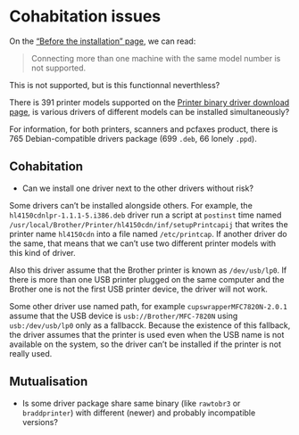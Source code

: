 Cohabitation issues
===================

On the [“Before the installation” page](http://welcome.solutions.brother.com/bsc/public_s/id/linux/en/before.html#evlenv), we can read:

> Connecting more than one machine with the same model number is not supported.

This is not supported, but is this functionnal neverthless?

There is 391 printer models supported on the [Printer binary driver download page](http://welcome.solutions.brother.com/bsc/public_s/id/linux/en/download_prn.html), is various drivers of different models can be installed simultaneously?

For information, for both printers, scanners and pcfaxes product, there is 765 Debian-compatible drivers package (699 `.deb`, 66 lonely `.ppd`).

Cohabitation
------------

* Can we install one driver next to the other drivers without risk?

Some drivers can’t be installed alongside others. For example, the `hl4150cdnlpr-1.1.1-5.i386.deb` driver run a script at `postinst` time named `/usr/local/Brother/Printer/hl4150cdn/inf/setupPrintcapij` that writes the printer name `hl4150cdn` into a file named `/etc/printcap`. If another driver do the same, that means that we can’t use two different printer models with this kind of driver.

Also this driver assume that the Brother printer is known as `/dev/usb/lp0`. If there is more than one USB printer plugged on the same computer and the Brother one is not the first USB printer device, the driver will not work.

Some other driver use named path, for example `cupswrapperMFC7820N-2.0.1` assume that the USB device is `usb://Brother/MFC-7820N` using `usb:/dev/usb/lp0` only as a fallbacck. Because the existence of this fallback, the driver assumes that the printer is used even when the USB name is not available on the system, so the driver can’t be installed if the printer is not really used.

Mutualisation
-------------

* Is some driver package share same binary (like `rawtobr3` or `braddprinter`) with different (newer) and probably incompatible versions?
